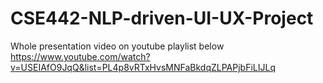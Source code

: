 # CSE442-NLP-driven-UI-UX-Project

Whole presentation video on youtube playlist below
https://www.youtube.com/watch?v=USEIAfO9JqQ&list=PL4p8vRTxHvsMNFaBkdqZLPAPjbFiLIJLq
